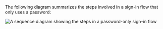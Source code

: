 The following diagram summarizes the steps involved in a sign-in flow that only uses a password:

<div class="full">

![A sequence diagram showing the steps in a password-only sign-in flow](/img/oie-embedded-sdk/oie-embedded-dotnet-sign-in-pwd-only-flow-diagram.png)

<!--
   Source image: https://www.figma.com/file/YH5Zhzp66kGCglrXQUag2E/%F0%9F%93%8A-Updated-Diagrams-for-Dev-Docs?type=design&node-id=4341-21252&mode=design&t=e5J2RTLV0JkcOFHo-11  oie-embedded-dotnet-sign-in-pwd-only-flow-diagram
-->

</div>
